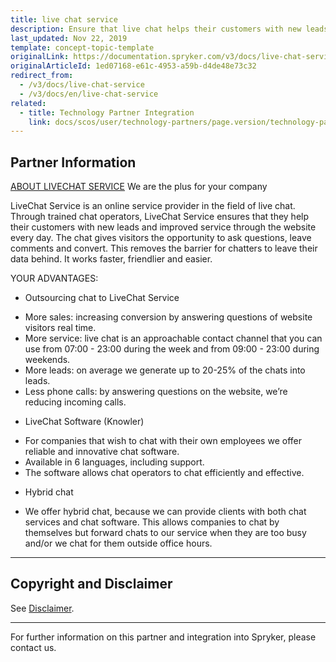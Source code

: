 ```yaml
---
title: live chat service
description: Ensure that live chat helps their customers with new leads and
last_updated: Nov 22, 2019
template: concept-topic-template
originalLink: https://documentation.spryker.com/v3/docs/live-chat-service
originalArticleId: 1ed07168-e61c-4953-a59b-d4de48e73c32
redirect_from:
  - /v3/docs/live-chat-service
  - /v3/docs/en/live-chat-service
related:
  - title: Technology Partner Integration
    link: docs/scos/user/technology-partners/page.version/technology-partner-integration.html
---
```


## Partner Information
[ABOUT LIVECHAT SERVICE](https://livechatservice.de/)
We are the plus for your company

LiveChat Service is an online service provider in the field of live chat. Through trained chat
operators, LiveChat Service ensures that they help their customers with new leads and
improved service through the website every day. The chat gives visitors the opportunity to
ask questions, leave comments and convert. This removes the barrier for chatters to leave
their data behind. It works faster, friendlier and easier.

YOUR ADVANTAGES:

* Outsourcing chat to LiveChat Service
 - More sales: increasing conversion by answering questions of website visitors
real time.
- More service: live chat is an approachable contact channel that you can use
from 07:00 - 23:00 during the week and from 09:00 - 23:00 during weekends.
- More leads: on average we generate up to 20-25% of the chats into leads.
- Less phone calls: by answering questions on the website, we’re reducing
incoming calls.

* LiveChat Software (Knowler)
- For companies that wish to chat with their own employees we offer reliable
and innovative chat software.
- Available in 6 languages, including support.
- The software allows chat operators to chat efficiently and effective.

* Hybrid chat
- We offer hybrid chat, because we can provide clients with both chat services
and chat software. This allows companies to chat by themselves but forward
chats to our service when they are too busy and/or we chat for them outside
office hours.

---

## Copyright and Disclaimer

See [Disclaimer](https://github.com/spryker/spryker-documentation).

---
For further information on this partner and integration into Spryker, please contact us.

<div class="hubspot-forms hubspot-forms--docs">
<div class="hubspot-form" id="hubspot-partners-1">
            <div class="script-embed" data-code="
                                            hbspt.forms.create({
				                                portalId: '2770802',
				                                formId: '163e11fb-e833-4638-86ae-a2ca4b929a41',
              	                                onFormReady: function() {
              		                                const hbsptInit = new CustomEvent('hbsptInit', {bubbles: true});
              		                                document.querySelector('#hubspot-partners-1').dispatchEvent(hbsptInit);
              	                                }
				                            });
            "></div>
</div>
</div>

